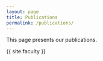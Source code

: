 ```yaml
---
layout: page
title: Publications
permalink: /publications/
---
```


This page presents our publications.

{{ site.faculty }}